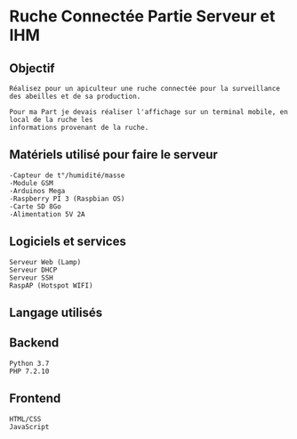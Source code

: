 # Ruche Connectée Partie Serveur et IHM

## Objectif

    Réalisez pour un apiculteur une ruche connectée pour la surveillance des abeilles et de sa production.

    Pour ma Part je devais réaliser l'affichage sur un terminal mobile, en local de la ruche les
    informations provenant de la ruche.

## **Matériels utilisé pour faire le serveur**

    -Capteur de t°/humidité/masse
    -Module GSM
    -Arduinos Mega
    -Raspberry PI 3 (Raspbian OS)
    -Carte SD 8Go
    -Alimentation 5V 2A

## **Logiciels et services**

    Serveur Web (Lamp)
    Serveur DHCP
    Serveur SSH
    RaspAP (Hotspot WIFI)

## **Langage utilisés**

## **Backend**

    Python 3.7
    PHP 7.2.10

## **Frontend**

    HTML/CSS
    JavaScript
